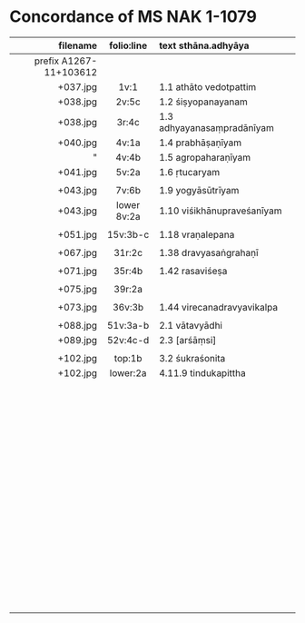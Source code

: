 # Concordance of MS NAK 1-1079

|                filename | folio:line | text sthāna.adhyāya        |      |
| ----------------------: | :--------: | :------------------------- | ---- |
| prefix A1267-11+103612 |  |  | |
| +037.jpg |    1v:1    | 1.1 athāto vedotpattim     |      |
|                +038.jpg |   2v:5c    | 1.2 śiṣyopanayanam         |      |
|                +038.jpg |   3r:4c    | 1.3 adhyayanasaṃpradānīyam |      |
|                +040.jpg |   4v:1a    | 1.4 prabhāṣaṇīyam          |      |
|                       " |   4v:4b    | 1.5 agropaharaṇīyam        |      |
|                +041.jpg |   5v:2a    | 1.6 ṛtucaryam              |      |
|  |  |  | |
| +043.jpg | 7v:6b | 1.9 yogyāsūtrīyam | |
| +043.jpg | lower 8v:2a | 1.10 viśikhānupraveśanīyam | |
|  |  |  | |
| +051.jpg | 15v:3b-c | 1.18 vraṇalepana | |
|            |                            |       ||
| +067.jpg |   31r:2c   | 1.38 dravyasaṅgrahaṇī      |      |
|                         |            |                            |      |
|                +071.jpg |   35r:4b   | 1.42 rasaviśeṣa            |      |
|                         |            |                            |      |
|                +075.jpg |   39r:2a   |                            |      |
|                         |            |                            |      |
|                +073.jpg |   36v:3b   | 1.44 virecanadravyavikalpa |      |
|                         |            |                            |      |
|                +088.jpg |  51v:3a-b  | 2.1 vātavyādhi             |      |
|                +089.jpg |  52v:4c-d  | 2.3 [arśāṃsi]              |      |
|                         |            |                            |      |
|                +102.jpg |   top:1b   | 3.2 śukraśonita            |      |
|                +102.jpg |  lower:2a  | 4.11.9 tindukapittha       |      |
|                         |            |                            |      |
|                         |            |                            |      |
|                         |            |                            |      |
|                         |            |                            |      |
|                         |            |                            |      |
|                         |            |                            |      |
|                         |            |                            |      |
|                         |            |                            |      |
|                         |            |                            |      |
|                         |            |                            |      |
|                         |            |                            |      |
|                         |            |                            |      |
|                         |            |                            |      |
|                         |            |                            |      |
|                         |            |                            |      |
|                         |            |                            |      |
|                         |            |                            |      |
|                         |            |                            |      |
|                         |            |                            |      |
|                         |            |                            |      |
|                         |            |                            |      |
|                         |            |                            |      |
|                         |            |                            |      |
|                         |            |                            |      |
|                         |            |                            |      |
|                         |            |                            |      |
|                         |            |                            |      |
|                         |            |                            |      |
|                         |            |                            |      |
|                         |            |                            |      |
|                         |            |                            |      |
|                         |            |                            |      |
|                         |            |                            |      |
|                         |            |                            |      |
|                         |            |                            |      |
|                         |            |                            |      |
|                         |            |                            |      |
|                         |            |                            |      |
|                         |            |                            |      |
|                         |            |                            |      |
|                         |            |                            |      |
|                         |            |                            |      |
|                         |            |                            |      |
|                         |            |                            |      |
|                         |            |                            |      |
|                         |            |                            |      |
|                         |            |                            |      |
|                         |            |                            |      |
|                         |            |                            |      |
|                         |            |                            |      |
|                         |            |                            |      |
|                         |            |                            |      |
|                         |            |                            |      |
|                         |            |                            |      |
|                         |            |                            |      |
|                         |            |                            |      |
|                         |            |                            |      |
|                         |            |                            |      |
|                         |            |                            |      |
|                         |            |                            |      |
|                         |            |                            |      |
|                         |            |                            |      |
|                         |            |                            |      |
|                         |            |                            |      |
|                         |            |                            |      |
|                         |            |                            |      |
|                         |            |                            |      |
|                         |            |                            |      |

